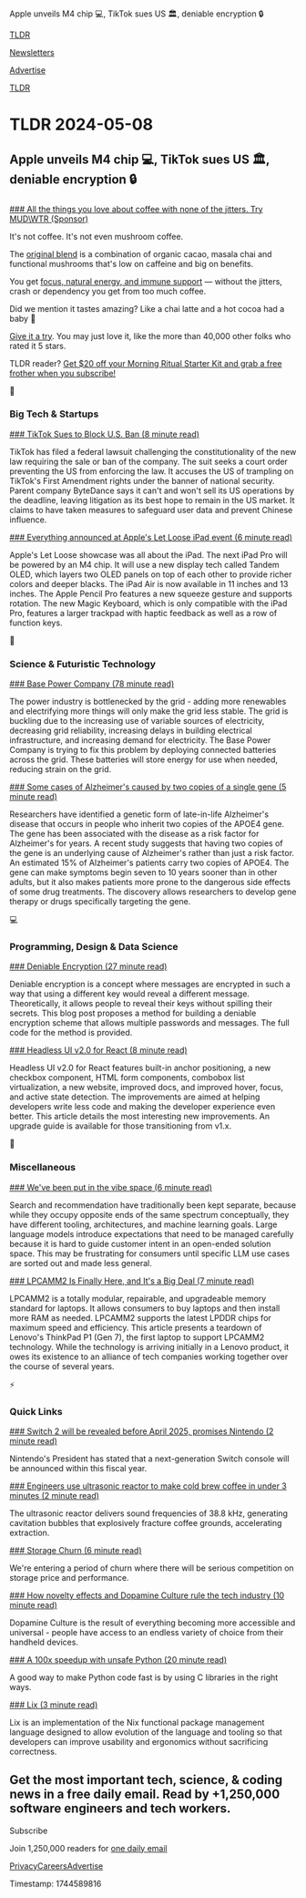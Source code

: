 Apple unveils M4 chip 💻, TikTok sues US 🏛️, deniable encryption 🔒

[TLDR](/)

[Newsletters](/newsletters)

[Advertise](https://advertise.tldr.tech/)

[TLDR](/)

# TLDR 2024-05-08

## Apple unveils M4 chip 💻, TikTok sues US 🏛️, deniable encryption 🔒

### 

[### All the things you love about coffee with none of the jitters. Try MUD\WTR (Sponsor)](https://mudwtr.com/pages/tldr031124?utm_source=newsletter&amp;utm_medium=sponsored&amp;utm_campaign=tldr050824)

It's not coffee. It's not even mushroom coffee.

The [original blend](https://mudwtr.com/pages/tldr031124?utm_source=newsletter&utm_medium=sponsored&utm_campaign=tldr050824) is a combination of organic cacao, masala chai and functional mushrooms that's low on caffeine and big on benefits.

You get [focus, natural energy, and immune support](https://mudwtr.com/pages/tldr031124?utm_source=newsletter&utm_medium=sponsored&utm_campaign=tldr050824) — without the jitters, crash or dependency you get from too much coffee.

Did we mention it tastes amazing? Like a chai latte and a hot cocoa had a baby 👶

[Give it a try](https://mudwtr.com/pages/tldr031124?utm_source=newsletter&utm_medium=sponsored&utm_campaign=tldr050824). You may just love it, like the more than 40,000 other folks who rated it 5 stars.

TLDR reader? [Get $20 off your Morning Ritual Starter Kit and grab a free frother when you subscribe!](https://mudwtr.com/pages/tldr031124?utm_source=newsletter&utm_medium=sponsored&utm_campaign=tldr050824)

📱

### Big Tech & Startups

[### TikTok Sues to Block U.S. Ban (8 minute read)](https://www.wsj.com/politics/policy/tiktok-sues-to-block-u-s-ban-6ec6e17f?st=vexhd3ip57h0yza)

TikTok has filed a federal lawsuit challenging the constitutionality of the new law requiring the sale or ban of the company. The suit seeks a court order preventing the US from enforcing the law. It accuses the US of trampling on TikTok's First Amendment rights under the banner of national security. Parent company ByteDance says it can't and won't sell its US operations by the deadline, leaving litigation as its best hope to remain in the US market. It claims to have taken measures to safeguard user data and prevent Chinese influence.

[### Everything announced at Apple's Let Loose iPad event (6 minute read)](https://www.engadget.com/everything-announced-at-apples-let-loose-ipad-event-161005007.html?utm_source=tldrnewsletter)

Apple's Let Loose showcase was all about the iPad. The next iPad Pro will be powered by an M4 chip. It will use a new display tech called Tandem OLED, which layers two OLED panels on top of each other to provide richer colors and deeper blacks. The iPad Air is now available in 11 inches and 13 inches. The Apple Pencil Pro features a new squeeze gesture and supports rotation. The new Magic Keyboard, which is only compatible with the iPad Pro, features a larger trackpad with haptic feedback as well as a row of function keys.

🚀

### Science & Futuristic Technology

[### Base Power Company (78 minute read)](https://www.notboring.co/p/base-power-company?utm_source=tldrnewsletter)

The power industry is bottlenecked by the grid - adding more renewables and electrifying more things will only make the grid less stable. The grid is buckling due to the increasing use of variable sources of electricity, decreasing grid reliability, increasing delays in building electrical infrastructure, and increasing demand for electricity. The Base Power Company is trying to fix this problem by deploying connected batteries across the grid. These batteries will store energy for use when needed, reducing strain on the grid.

[### Some cases of Alzheimer's caused by two copies of a single gene (5 minute read)](https://www.nbcnews.com/health/aging/cases-alzheimers-caused-two-copies-single-gene-rcna150909?utm_source=tldrnewsletter)

Researchers have identified a genetic form of late-in-life Alzheimer's disease that occurs in people who inherit two copies of the APOE4 gene. The gene has been associated with the disease as a risk factor for Alzheimer's for years. A recent study suggests that having two copies of the gene is an underlying cause of Alzheimer's rather than just a risk factor. An estimated 15% of Alzheimer's patients carry two copies of APOE4. The gene can make symptoms begin seven to 10 years sooner than in other adults, but it also makes patients more prone to the dangerous side effects of some drug treatments. The discovery allows researchers to develop gene therapy or drugs specifically targeting the gene.

💻

### Programming, Design & Data Science

[### Deniable Encryption (27 minute read)](https://ayende.com/blog/200993-C/deniable-encryption?utm_source=tldrnewsletter)

Deniable encryption is a concept where messages are encrypted in such a way that using a different key would reveal a different message. Theoretically, it allows people to reveal their keys without spilling their secrets. This blog post proposes a method for building a deniable encryption scheme that allows multiple passwords and messages. The full code for the method is provided.

[### Headless UI v2.0 for React (8 minute read)](https://tailwindcss.com/blog/headless-ui-v2?utm_source=tldrnewsletter)

Headless UI v2.0 for React features built-in anchor positioning, a new checkbox component, HTML form components, combobox list virtualization, a new website, improved docs, and improved hover, focus, and active state detection. The improvements are aimed at helping developers write less code and making the developer experience even better. This article details the most interesting new improvements. An upgrade guide is available for those transitioning from v1.x.

🎁

### Miscellaneous

[### We've been put in the vibe space (6 minute read)](https://vickiboykis.com/2024/05/06/weve-been-put-in-the-vibe-space/?utm_source=tldrnewsletter)

Search and recommendation have traditionally been kept separate, because while they occupy opposite ends of the same spectrum conceptually, they have different tooling, architectures, and machine learning goals. Large language models introduce expectations that need to be managed carefully because it is hard to guide customer intent in an open-ended solution space. This may be frustrating for consumers until specific LLM use cases are sorted out and made less general.

[### LPCAMM2 Is Finally Here, and It's a Big Deal (7 minute read)](https://www.ifixit.com/News/95078/lpcamm2-memory-is-finally-here?utm_source=tldrnewsletter)

LPCAMM2 is a totally modular, repairable, and upgradeable memory standard for laptops. It allows consumers to buy laptops and then install more RAM as needed. LPCAMM2 supports the latest LPDDR chips for maximum speed and efficiency. This article presents a teardown of Lenovo's ThinkPad P1 (Gen 7), the first laptop to support LPCAMM2 technology. While the technology is arriving initially in a Lenovo product, it owes its existence to an alliance of tech companies working together over the course of several years.

⚡

### Quick Links

[### Switch 2 will be revealed before April 2025, promises Nintendo (2 minute read)](https://www.theverge.com/2024/5/7/24150891/nintendo-switch-2-console-announcement-earnings-q4-2024?utm_source=tldrnewsletter)

Nintendo's President has stated that a next-generation Switch console will be announced within this fiscal year.

[### Engineers use ultrasonic reactor to make cold brew coffee in under 3 minutes (2 minute read)](https://boingboing.net/2024/05/07/engineers-use-ultrasonic-reactor-to-make-cold-brew-coffee-in-under-3-minutes.html?utm_source=tldrnewsletter)

The ultrasonic reactor delivers sound frequencies of 38.8 kHz, generating cavitation bubbles that explosively fracture coffee grounds, accelerating extraction.

[### Storage Churn (6 minute read)](https://www.tbray.org/ongoing/When/202x/2024/05/05/On-Storage?utm_source=tldrnewsletter)

We're entering a period of churn where there will be serious competition on storage price and performance.

[### How novelty effects and Dopamine Culture rule the tech industry (10 minute read)](https://andrewchen.substack.com/p/how-novelty-effects-and-dopamine?utm_source=tldrnewsletter)

Dopamine Culture is the result of everything becoming more accessible and universal - people have access to an endless variety of choice from their handheld devices.

[### A 100x speedup with unsafe Python (20 minute read)](https://yosefk.com/blog/a-100x-speedup-with-unsafe-python.html?utm_source=tldrnewsletter)

A good way to make Python code fast is by using C libraries in the right ways.

[### Lix (3 minute read)](https://lix.systems/about/#why-lix?utm_source=tldrnewsletter)

Lix is an implementation of the Nix functional package management language designed to allow evolution of the language and tooling so that developers can improve usability and ergonomics without sacrificing correctness.

## Get the most important tech, science, & coding news in a free daily email. Read by +1,250,000 software engineers and tech workers.

Subscribe

Join 1,250,000 readers for [one daily email](/api/latest/tech)

[Privacy](/privacy)[Careers](https://jobs.ashbyhq.com/tldr.tech)[Advertise](/tech/advertise)

Timestamp: 1744589816